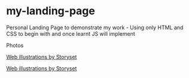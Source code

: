 # my-landing-page
Personal Landing Page to demonstrate my work - Using only HTML and CSS to begin with and once learnt JS will implement



Photos

<a href="https://storyset.com/web">Web illustrations by Storyset</a>

<a href="https://storyset.com/web">Web illustrations by Storyset</a>